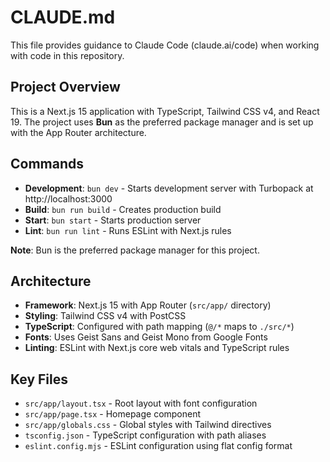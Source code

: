 # CLAUDE.md

This file provides guidance to Claude Code (claude.ai/code) when working with code in this repository.

## Project Overview

This is a Next.js 15 application with TypeScript, Tailwind CSS v4, and React 19. The project uses **Bun** as the preferred package manager and is set up with the App Router architecture.

## Commands

- **Development**: `bun dev` - Starts development server with Turbopack at http://localhost:3000
- **Build**: `bun run build` - Creates production build
- **Start**: `bun start` - Starts production server
- **Lint**: `bun run lint` - Runs ESLint with Next.js rules

**Note**: Bun is the preferred package manager for this project.

## Architecture

- **Framework**: Next.js 15 with App Router (`src/app/` directory)
- **Styling**: Tailwind CSS v4 with PostCSS
- **TypeScript**: Configured with path mapping (`@/*` maps to `./src/*`)
- **Fonts**: Uses Geist Sans and Geist Mono from Google Fonts
- **Linting**: ESLint with Next.js core web vitals and TypeScript rules

## Key Files

- `src/app/layout.tsx` - Root layout with font configuration
- `src/app/page.tsx` - Homepage component
- `src/app/globals.css` - Global styles with Tailwind directives
- `tsconfig.json` - TypeScript configuration with path aliases
- `eslint.config.mjs` - ESLint configuration using flat config format
